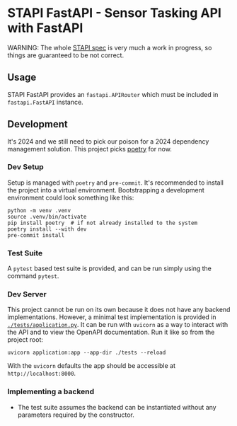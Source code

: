 # STAPI FastAPI - Sensor Tasking API with FastAPI

WARNING: The whole [STAPI spec] is very much a work in progress, so things are
guaranteed to be not correct.

## Usage

STAPI FastAPI provides an `fastapi.APIRouter` which must be included in
`fastapi.FastAPI` instance.

## Development

It's 2024 and we still need to pick our poison for a 2024 dependency management
solution. This project picks [poetry] for now.

### Dev Setup

Setup is managed with `poetry` and `pre-commit`. It's recommended to install
the project into a virtual environment. Bootstrapping a development environment
could look something like this:

```commandline
python -m venv .venv
source .venv/bin/activate
pip install poetry  # if not already installed to the system
poetry install --with dev
pre-commit install
```

### Test Suite

A `pytest` based test suite is provided, and can be run simply using the
command `pytest`.

### Dev Server

This project cannot be run on its own because it does not have any backend
implementations. However, a minimal test implementation is provided in
[`./tests/application.py`](./tests/application.py). It can be run with
`uvicorn` as a way to interact with the API and to view the OpenAPI
documentation. Run it like so from the project root:

```commandline
uvicorn application:app --app-dir ./tests --reload
```

With the `uvicorn` defaults the app should be accessible at
`http://localhost:8000`.

### Implementing a backend

- The test suite assumes the backend can be instantiated without any parameters
  required by the constructor.

[STAPI spec]: https://github.com/stapi-spec/stapi-spec
[poetry]: https://python-poetry.org/
